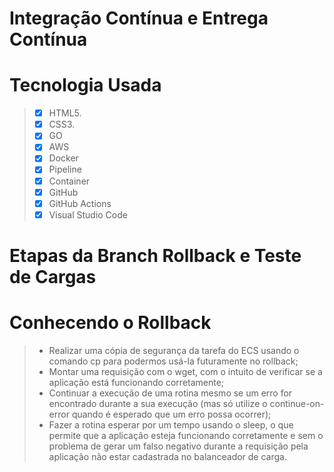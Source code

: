 # Integração Contínua e Entrega Contínua 

# Tecnologia Usada
> - [x] HTML5.
> - [x] CSS3.
> - [x] GO
> - [x] AWS
> - [x] Docker
> - [x] Pipeline
> - [x] Container
> - [x] GitHub
> - [x] GitHub Actions
> - [x] Visual Studio Code

# Etapas da Branch Rollback e Teste de Cargas

# Conhecendo o Rollback 
> - Realizar uma cópia de segurança da tarefa do ECS usando o comando cp para podermos usá-la futuramente no rollback;
> - Montar uma requisição com o wget, com o intuito de verificar se a aplicação está funcionando corretamente;
> - Continuar a execução de uma rotina mesmo se um erro for encontrado durante a sua execução (mas só utilize o continue-on-error quando é esperado que um erro possa ocorrer);
> - Fazer a rotina esperar por um tempo usando o sleep, o que permite que a aplicação esteja funcionando corretamente e sem o problema de gerar um falso negativo durante a requisição pela aplicação não estar cadastrada no balanceador de carga.
